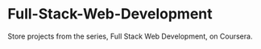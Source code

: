 # Full-Stack-Web-Development
Store projects from the series, Full Stack Web Development, on Coursera.
